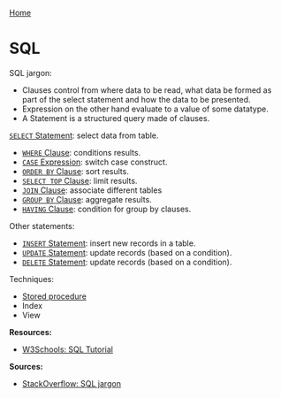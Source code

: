 [Home](../../README.md)

# SQL

SQL jargon:
- Clauses control from where data to be read, what data be formed as part of the select statement and how the data to be presented.
- Expression on the other hand evaluate to a value of some datatype.
- A Statement is a structured query made of clauses.

[`SELECT` Statement](./select.md): select data from table.
- [`WHERE` Clause](./where.md): conditions results.
- [`CASE` Expression](./case): switch case construct.
- [`ORDER BY` Clause](./order-by.md): sort results.
- [`SELECT TOP` Clause](./select-top.md): limit results.
- [`JOIN` Clause](./join.md): associate different tables
- [`GROUP BY` Clause](./group-by.md): aggregate results.
- [`HAVING` Clause](./having): condition for group by clauses.

Other statements:
- [`INSERT` Statement](./insert.md): insert new records in a table.
- [`UPDATE` Statement](./update.md): update records (based on a condition).
- [`DELETE` Statement](./delete.md): update records (based on a condition).

Techniques:
- [Stored procedure](./stored-procedure.md)
- Index
- View

**Resources:**
- [W3Schools: SQL Tutorial](https://www.w3schools.com/sql/default.asp)

**Sources:**
- [StackOverflow: SQL jargon](https://stackoverflow.com/questions/34131071/sql-clause-vs-expression-terms)
